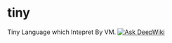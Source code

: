 # tiny

Tiny Language which Intepret By VM.
[![Ask DeepWiki](https://deepwiki.com/badge.svg)](https://deepwiki.com/shunsock/tiny)
